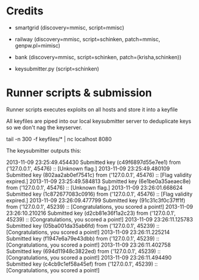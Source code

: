 # Credits

- smartgrid (discovery=mmisc, script=mmisc)
- railway (discovery=mmisc, script=schinken, patch=mmisc, genpw.pl=mimisc)
- bank (discovery=mmisc, script=schinken, patch=(krisha,schinken))

- keysubmitter.py (script=schinken)

# Runner scripts & submission

Runner scripts executes exploits on all hosts and store it into a keyfile

All keyfiles are piped into our local keysubmitter server to deduplicate keys so we don't nag the keyserver.

  tail -n 300 -f keyfiles/* | nc localhost 8080

The keysubmitter outputs this:

  2013-11-09 23:25:49.454430 Submitted key (c49f6897d55e7ee1) from ('127.0.0.1', 45476) :: [Unknown flag.]
  2013-11-09 23:25:49.480109 Submitted key (802aa2ab0ef7541c) from ('127.0.0.1', 45476) :: [Flag validity expired.]
  2013-11-09 23:25:49.584813 Submitted key (6e1be0a35aeaec8e) from ('127.0.0.1', 45476) :: [Unknown flag.]
  2013-11-09 23:26:01.668624 Submitted key (1c872677083c0916) from ('127.0.0.1', 45476) :: [Flag validity expired.]
  2013-11-09 23:26:09.477799 Submitted key (91c31c3f0c37ff1f) from ('127.0.0.1', 45239) :: [Congratulations, you scored a point!]
  2013-11-09 23:26:10.210216 Submitted key (d2cb81e36f1a2c23) from ('127.0.0.1', 45239) :: [Congratulations, you scored a point!]
  2013-11-09 23:26:11.125783 Submitted key (05ba001da35ab6fd) from ('127.0.0.1', 45239) :: [Congratulations, you scored a point!]
  2013-11-09 23:26:11.225214 Submitted key (f1947e6a79e43dbb) from ('127.0.0.1', 45239) :: [Congratulations, you scored a point!]
  2013-11-09 23:26:11.402758 Submitted key (694d11948c3822ed) from ('127.0.0.1', 45239) :: [Congratulations, you scored a point!]
  2013-11-09 23:26:11.494490 Submitted key (c4cb9c1ef58a45ef) from ('127.0.0.1', 45239) :: [Congratulations, you scored a point!]
